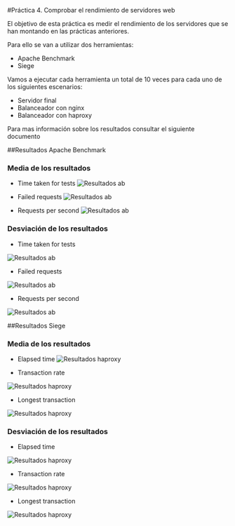 #Práctica 4. Comprobar el rendimiento de servidores web

El objetivo de esta práctica es medir el rendimiento de los servidores que se han montando en las prácticas anteriores.

Para ello se van a utilizar dos herramientas:

* Apache Benchmark
* Siege


Vamos a ejecutar cada herramienta un total de 10 veces para cada uno de los siguientes escenarios:

* Servidor final
* Balanceador con nginx
* Balanceador con haproxy

Para mas información sobre los resultados consultar el siguiente documento

##Resultados Apache Benchmark

### Media de los resultados

* Time taken for tests
![Resultados ab](Imagenes/ResultadosAB/ab-media-Time-taken.png "Media time taken")

* Failed requests
![Resultados ab](Imagenes/ResultadosAB/ab-media-failed.png "Media failed request")

* Requests per second
![Resultados ab](Imagenes/ResultadosAB/ab-media-request.png "Media request per second")

### Desviación de los resultados

* Time taken for tests

![Resultados ab](Imagenes/ResultadosAB/ab-desviacion-Time-taken.png "Desviación time taken")

* Failed requests

![Resultados ab](Imagenes/ResultadosAB/ab-desviacion-failed.png "Desviación failed request")

* Requests per second

![Resultados ab](Imagenes/ResultadosAB/ab-desviacion-request.png "Desviación request per second")

##Resultados Siege

### Media de los resultados

* Elapsed time
![Resultados haproxy](Imagenes/ResultadosHaproxy/haproxy-media-elapsed-time.png
 "Media elapsed time")

* Transaction rate

![Resultados haproxy](Imagenes/ResultadosHaproxy/haproxy-media-longest-transaction.png
 "Media longest transaction")

* Longest transaction

![Resultados haproxy](Imagenes/ResultadosHaproxy/haproxy-media-transaction-rate.png
 "Media transaction rate")

### Desviación de los resultados

* Elapsed time

![Resultados haproxy](Imagenes/ResultadosHaproxy/haproxy-desviacion-elapsed-time.png
 "Desviación elapsed time")
 
* Transaction rate

![Resultados haproxy](Imagenes/ResultadosHaproxy/haproxy-desviacion-longest-transaction.png "Desviación longest transaction")

* Longest transaction

![Resultados haproxy](Imagenes/ResultadosHaproxy/haproxy-desviacion-transaction-rate.png "Desviación transaction rate")
